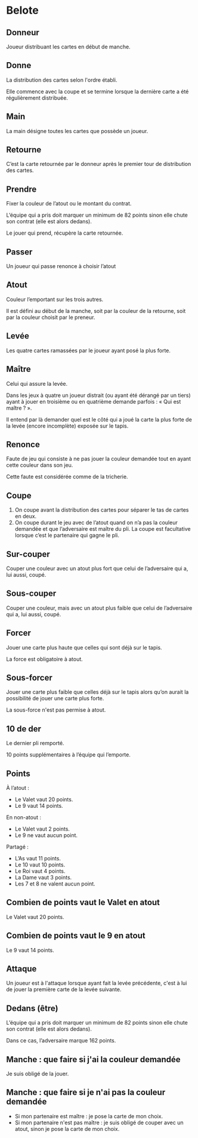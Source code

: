 # Belote

## Donneur

Joueur distribuant les cartes en début de manche.

## Donne

La distribution des cartes selon l'ordre établi.

Elle commence avec la coupe et se termine lorsque la dernière carte a été régulièrement distribuée.

## Main

La main désigne toutes les cartes que possède un joueur.

## Retourne

C’est la carte retournée par le donneur après le premier tour de distribution des cartes.

## Prendre

Fixer la couleur de l’atout ou le montant du contrat.

L’équipe qui a pris doit marquer un minimum de 82 points sinon elle chute son contrat (elle est alors dedans).

Le jouer qui prend, récupère la carte retournée.

## Passer

Un joueur qui passe renonce à choisir l’atout

## Atout

Couleur l’emportant sur les trois autres.

Il est défini au début de la manche, soit par la couleur de la retourne, soit par la couleur choisit par le preneur.

## Levée

Les quatre cartes ramassées par le joueur ayant posé la plus forte.

## Maître

Celui qui assure la levée.

Dans les jeux à quatre un joueur distrait (ou ayant été dérangé par un tiers) ayant à jouer en troisième ou en quatrième demande parfois : « Qui est maître ? ».

Il entend par là demander quel est le côté qui a joué la carte la plus forte de la levée (encore incomplète) exposée sur le tapis.

## Renonce

Faute de jeu qui consiste à ne pas jouer la couleur demandée tout en ayant cette couleur dans son jeu.

Cette faute est considérée comme de la tricherie.

## Coupe

1. On coupe avant la distribution des cartes pour séparer le tas de cartes en deux.
2. On coupe durant le jeu avec de l’atout quand on n’a pas la couleur demandée et que l’adversaire est maître du pli. La
   coupe est facultative lorsque c’est le partenaire qui gagne le pli.

## Sur-couper

Couper une couleur avec un atout plus fort que celui de l’adversaire qui a, lui aussi, coupé.

## Sous-couper

Couper une couleur, mais avec un atout plus faible que celui de l’adversaire qui a, lui aussi, coupé.

## Forcer

Jouer une carte plus haute que celles qui sont déjà sur le tapis.

La force est obligatoire à atout.

## Sous-forcer

Jouer une carte plus faible que celles déjà sur le tapis alors qu’on aurait la possibilité de jouer une carte plus forte.

La sous-force n'est pas permise à atout.

## 10 de der

Le dernier pli remporté.

10 points supplémentaires à l’équipe qui l’emporte.

## Points

À l’atout :

- Le Valet vaut 20 points.
- Le 9 vaut 14 points.

En non-atout :

- Le Valet vaut 2 points.
- Le 9 ne vaut aucun point.

Partagé :

- L’As vaut 11 points.
- Le 10 vaut 10 points.
- Le Roi vaut 4 points.
- La Dame vaut 3 points.
- Les 7 et 8 ne valent aucun point.

## Combien de points vaut le Valet en atout

Le Valet vaut 20 points.

## Combien de points vaut le 9 en atout

Le 9 vaut 14 points.

## Attaque

Un joueur est à l'attaque lorsque ayant fait la levée précédente, c'est à lui de jouer la première carte de la levée suivante.

## Dedans (être)

L’équipe qui a pris doit marquer un minimum de 82 points sinon elle chute son contrat (elle est alors dedans).

Dans ce cas, l’adversaire marque 162 points.

## Manche : que faire si j'ai la couleur demandée

Je suis obligé de la jouer.

## Manche : que faire si je n'ai pas la couleur demandée

- Si mon partenaire est maître : je pose la carte de mon choix.
- Si mon partenaire n'est pas maître : je suis obligé de couper avec un atout, sinon je pose la carte de mon choix.
